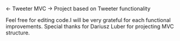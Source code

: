 
<- Tweeter MVC -> Project based on Tweeter functionality

Feel free for editing code.I will be very grateful for each functional improvements. Special thanks for Dariusz Luber for projecting MVC structure.
